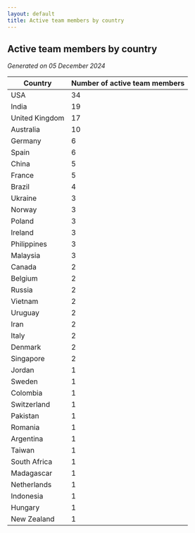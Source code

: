 ```yaml
---
layout: default
title: Active team members by country
---
```

## Active team members by country
*Generated on 05 December 2024*

| Country | Number of active team members |
| --- | --- |
| USA | 34 |
| India | 19 |
| United Kingdom | 17 |
| Australia | 10 |
| Germany | 6 |
| Spain | 6 |
| China | 5 |
| France | 5 |
| Brazil | 4 |
| Ukraine | 3 |
| Norway | 3 |
| Poland | 3 |
| Ireland | 3 |
| Philippines | 3 |
| Malaysia | 3 |
| Canada | 2 |
| Belgium | 2 |
| Russia | 2 |
| Vietnam | 2 |
| Uruguay | 2 |
| Iran | 2 |
| Italy | 2 |
| Denmark | 2 |
| Singapore | 2 |
| Jordan | 1 |
| Sweden | 1 |
| Colombia | 1 |
| Switzerland | 1 |
| Pakistan | 1 |
| Romania | 1 |
| Argentina | 1 |
| Taiwan | 1 |
| South Africa | 1 |
| Madagascar | 1 |
| Netherlands | 1 |
| Indonesia | 1 |
| Hungary | 1 |
| New Zealand | 1 |

